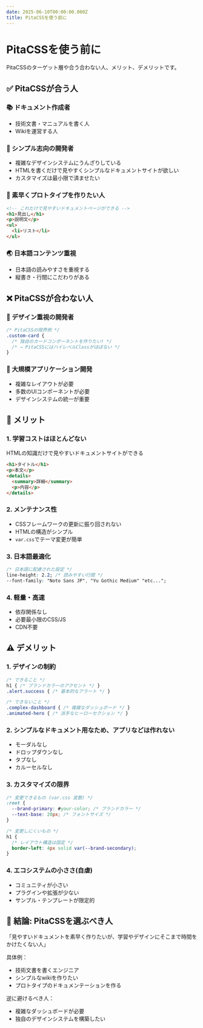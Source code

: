 ```yaml
---
date: 2025-06-10T00:00:00.000Z
title: PitaCSSを使う前に
---
```


# PitaCSSを使う前に

PitaCSSのターゲット層や合う合わない人、メリット、デメリットです。

## ✅ PitaCSSが合う人

### 📚 ドキュメント作成者

- 技術文書・マニュアルを書く人
- Wikiを運営する人

### 🎯 シンプル志向の開発者

- 複雑なデザインシステムにうんざりしている
- HTMLを書くだけで見やすくシンプルなドキュメントサイトが欲しい
- カスタマイズは最小限で済ませたい

### 🚀 素早くプロトタイプを作りたい人

```html
<!-- これだけで見やすいドキュメントページができる -->
<h1>見出し</h1>
<p>説明文</p>
<ul>
  <li>リスト</li>
</ul>
```

### 🌏 日本語コンテンツ重視

- 日本語の読みやすさを重視する
- 縦書き・行間にこだわりがある

## ❌ PitaCSSが合わない人

### 🎨 デザイン重視の開発者

```css
/* PitaCSSの限界例 */
.custom-card {
  /* 独自のカードコンポーネントを作りたい! */
  /* → PitaCSSにはハイレベルClassがほぼない */
}
```

### 🏢 大規模アプリケーション開発

- 複雑なレイアウトが必要
- 多数のUIコンポーネントが必要
- デザインシステムの統一が重要

## 🎯 メリット

### 1. 学習コストはほとんどない

HTMLの知識だけで見やすいドキュメントサイトができる

```html
<h1>タイトル</h1>
<p>本文</p>
<details>
  <summary>詳細</summary>
  <p>内容</p>
</details>
```

### 2. メンテナンス性

- CSSフレームワークの更新に振り回されない
- HTMLの構造がシンプル
- `var.css`でテーマ変更が簡単

### 3. 日本語最適化

```css
/* 日本語に配慮された設定 */
line-height: 2.2; /* 読みやすい行間 */
--font-family: "Noto Sans JP", "Yu Gothic Medium" "etc...";
```

### 4. 軽量・高速

- 依存関係なし
- 必要最小限のCSS/JS
- CDN不要

## ⚠️ デメリット

### 1. デザインの制約

```css
/* できること */
h1 { /* ブランドカラーのアクセント */ }
.alert.success { /* 基本的なアラート */ }

/* できないこと */
.complex-dashboard { /* 複雑なダッシュボード */ }
.animated-hero { /* 派手なヒーローセクション */ }
```

### 2. シンプルなドキュメント用なため、アプリなどは作れない

- モーダルなし
- ドロップダウンなし
- タブなし
- カルーセルなし

### 3. カスタマイズの限界

```css
/* 変更できるもの (var.css 変数) */
:root {
  --brand-primary: #your-color; /* ブランドカラー */
  --text-base: 20px; /* フォントサイズ */
}

/* 変更しにくいもの */
h1 {
  /* レイアウト構造は固定 */
  border-left: 4px solid var(--brand-secondary);
}
```

### 4. エコシステムの小ささ(自虐)

- コミュニティが小さい
- プラグインや拡張が少ない
- サンプル・テンプレートが限定的

## 🎯 結論: PitaCSSを選ぶべき人

「見やすいドキュメントを素早く作りたいが、学習やデザインにそこまで時間をかけたくない人」

具体例：

- 技術文書を書くエンジニア
- シンプルなwikiを作りたい
- プロトタイプのドキュメンテーションを作る

逆に避けるべき人：

- 複雑なダッシュボードが必要
- 独自のデザインシステムを構築したい
